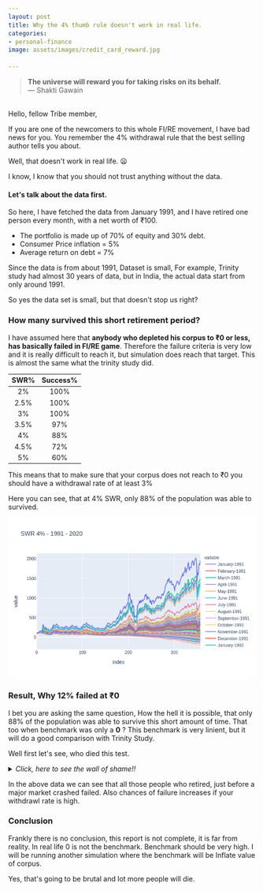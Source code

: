 ```yaml
---
layout: post
title: Why the 4% thumb rule doesn't work in real life.
categories:
- personal-finance
image: assets/images/credit_card_reward.jpg

---
```

> **The universe will reward you for taking risks on its behalf.**
> <br>
> — Shakti Gawain

<br>
Hello, fellow Tribe member,

If you are one of the newcomers to this whole FI/RE movement, I have bad news for you. You remember the 4% withdrawal rule that the best selling author tells you about.

Well, that doesn't work in real life. :frowning:

I know, I know that you should not trust anything without the data.

#### Let's talk about the data first.

So here, I have fetched the data from January 1991, and I have retired one person every month, with a net worth of ₹100.

<ul class="is-style-arrowmark-list">
<li>The portfolio is made up of 70% of equity and 30% debt.</li>
<li>Consumer Price inflation = 5%</li>
<li>Average return on debt = 7%</li>
</ul>

Since the data is from about 1991, Dataset is small, For example, Trinity study had almost 30 years of data, but in India, the actual data start from only around 1991.

So yes the data set is small, but that doesn't stop us right?

### How many survived this short retirement period?

I have assumed here that **anybody who depleted his corpus to ₹0 or less, has basically failed in FI/RE game**. Therefore the failure criteria is very low and it is really difficult to reach it, but simulation does reach that target. This is almost the same what the trinity study did.


| SWR% | Success% |
|:-------:|:----:| 
|  2%   | 100%  | 
|  2.5% | 100%  | 
|  3%   | 100%  |
|  3.5% | 97%   |
|  4%   | 88%  | 
|  4.5% | 72%  | 
|  5%   | 60%  |

This means that to make sure that your corpus does not reach to ₹0 you should have a withdrawal rate of at least 3%

Here you can see, that at 4% SWR, only 88% of the population was able to survived.

![](/assets/images/4p_depletion.png)

### Result, Why 12% failed at ₹0

I bet you are asking the same question, How the hell it is possible, that only 88% of the population was able to survive this short amount of time. That too when benchmark was only a **0** ? This benchmark is very linient, but it will do a good comparison with Trinity Study.

Well first let's see, who died this test.


<details>
<summary>
<a class="btnfire small stroke"><em class="fas fa-chevron-circle-down text-success"> Click, here to see the wall of shame!! </em> </a>    
</summary>
<br>
<table>
<tr><td>March-1992</td> <td>April-1992</td> <td>January-1994</td> <td>February-1994</td> <td>March-1994</td> <td>April-1994</td> <td>May-1994</td> <td>June-1994</td></tr>
<tr><td>July-1994</td> <td>August-1994</td> <td>September-1994</td> <td>October-1994</td> <td>November-1994</td> <td>December-1994</td> <td>February-2000</td> <td>April-2006</td></tr>
<tr><td>September-2006</td> <td>October-2006</td> <td>November-2006</td> <td>December-2006</td> <td>January-2007</td> <td>February-2007</td> <td>March-2007</td> <td>April-2007</td></tr>
<tr><td>May-2007</td> <td>June-2007</td> <td>July-2007</td> <td>August-2007</td> <td>September-2007</td> <td>October-2007</td> <td>November-2007</td> <td>December-2007</td></tr>
<tr><td>January-2008</td> <td>February-2008</td> <td>March-2008</td> <td>April-2008</td> <td>May-2008</td> <td>September-2010</td> <td>October-2010</td> <td>December-2010</td></tr>
</table>
</details>


In the above data we can see that all those people who retired, just before a major market crashed failed. Also chances of failure increases if your withdrawl rate is high.

### Conclusion
Frankly there is no conclusion, this report is not complete, it is far from reality. In real life 0 is not the benchmark. Benchmark should be very high. I will be running another simulation where the benchmark will be Inflate value of corpus.

Yes, that's going to be brutal and lot more people will die.